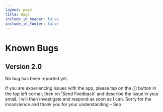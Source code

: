 ```yaml
---
layout: page
title: Bugs
include_in_header: false
include_in_footer: false
---
```


# Known Bugs

## Version 2.0

No bug has been reported yet.

If you are experiencing issues with the app, please tap on the ⓘ button in the top left corner, then on 'Send Feedback' and describe the issue in your email. I will then investigate and respond as soon as I can. Sorry for the inconvience and thank you for your understanding – Seb
